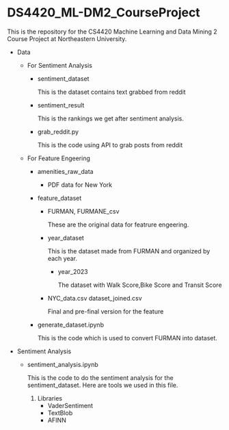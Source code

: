# DS4420_ML-DM2_CourseProject
This is the repository for the CS4420 Machine Learning and Data Mining 2 Course Project at Northeastern University.

- Data
    - For Sentiment Analysis
        - sentiment_dataset

            This is the dataset contains text grabbed from reddit

        - sentiment_result

            This is the rankings we get after sentiment analysis.
        
        - grab_reddit.py

            This is the code using API to grab posts from reddit

            
    - For Feature Engeering
        - amenities_raw_data
            - PDF data for New York

        - feature_dataset
            - FURMAN, FURMANE_csv

                These are the original data for featrure engeering.

            - year_dataset

                This is the dataset made from FURMAN and organized by each year.
                - year_2023

                    The dataset with Walk Score,Bike Score and Transit Score

            - NYC_data.csv dataset_joined.csv

                Final and pre-final version for the feature


        - generate_dataset.ipynb

            This is the code which is used to convert FURMAN into dataset.

- Sentiment Analysis
    - sentiment_analysis.ipynb

        This is the code to do the sentiment analysis for the sentiment_dataset. Here are tools we used in this file.

        1. Libraries
            - VaderSentiment
            - TextBlob
            - AFINN

